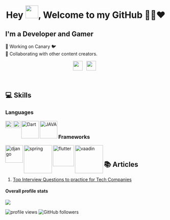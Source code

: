 <h1 align="center">Hey <img src="https://raw.githubusercontent.com/soumyadip007/soumyadip007/master/Hi.gif" width="40px" width="40px" />, Welcome to my GitHub 👨‍💻❤️</h1>

## I'm a Developer and Gamer
<div>🔭 Working on Canary 🐦</div>
<div>👯 Collaborating with other content creators.</div>

<p align="center">
<a href="https://twitter.com/cloudmaxio"><img height="30" src="https://raw.githubusercontent.com/soumyadip007/soumyadip007/master/img/social/t.jpg"></a>&nbsp;&nbsp;
<a href="https://www.linkedin.com/in/ajay-kumar-singh-737182154/"><img height="30" src="https://raw.githubusercontent.com/soumyadip007/soumyadip007/master/img/social/l.png"></a>&nbsp;&nbsp;
</p>
<br>

## 💻 Skills

### Languages
[<img align="left" alt="Python" width="22px" src="https://github.com/abranhe/programming-languages-logos/blob/master/src/python/python_64x64.png" />][python]
[<img align="left" alt="Kotlin" width="22px" src="https://github.com/abranhe/programming-languages-logos/blob/master/src/kotlin/kotlin_64x64.png" />][kotlin]
[<img align="left" alt="Dart" width="55px" src="https://dart.dev/assets/shared/dart/logo+text/horizontal/white-e71fb382ad5229792cc704b3ee7a88f8013e986d6e34f0956d89c453b454d0a5.svg" />][dart]<img align="left" alt="JAVA" width="55px" src="https://miro.medium.com/max/8642/1*iIXOmGDzrtTJmdwbn7cGMw.png" />
<br>
### Frameworks
[<img align="left" alt="django" width="55px" src="https://www.djangoproject.com/m/img/logos/django-logo-negative.png" />][django]
[<img align="left" alt="spring" width="88px" src="https://spring.io/images/spring-logo-9146a4d3298760c2e7e49595184e1975.svg" />][spring]
[<img align="left" alt="flutter" width="66px" src="https://venturebeat.com/wp-content/uploads/2019/02/google-flutter-logo-white.png?fit=1600%2C800&strip=all" />][flutter]
[<img align="left" alt="vaadin" width="88px" src="https://vaadin.com/images/vaadin-logo.svg" />][vaadin]
<br>
## 📚 Articles

1. [Top Interview Questions to practice for Tech Companies][link2]
#### Overall profile stats
![](https://github-readme-stats.vercel.app/api?username=iamc1oud&count_private=true&theme=merko&show_icons=true&hide=prs)

<img src="https://gpvc.arturio.dev/iamc1oud" alt="profile views"/>  <img alt="GitHub followers" src="https://img.shields.io/github/followers/iamc1oud?style=social"/> 


[link2]: https://www.geeksforgeeks.org/must-do-coding-questions-for-companies-like-amazon-microsoft-adobe/
[twitter]: https://twitter.com/cloudmaxio
[instagram]: https://instagram.com/iamcloud.dev
[linkedin]: https://www.linkedin.com/in/ajay-kumar-singh-737182154/
[python]: https://python.org
[kotlin]: https://kotlinlang.org
[dart]: https://dart.dev
[django]: https://djangoproject.com
[spring]: https://spring.io
[flutter]: https://flutter.dev
[vaadin]: https://vaadin.com
